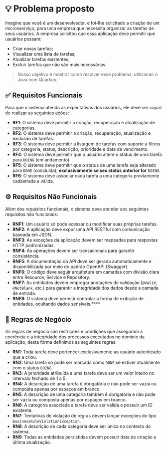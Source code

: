 # 💡 Problema proposto

Imagine que você é um desenvolvedor, e foi-lhe solicitado a criação de um microsserviço, para uma empresa
que necessita organizar as tarefas de seus usuários. A empresa solicitou que essa aplicação deve 
permitir que usuários possam:

- Criar novas tarefas;
- Visualizar uma lista de tarefas;
- Atualizar tarefas existentes;
- Excluir tarefas que não são mais necessárias.

> Nosso objetivo é mostrar como resolver esse problema, utilizando o Java com Quarkus.

## ✅ Requisitos Funcionais

Para que o sistema atenda às expectativas dos usuários, ele deve ser capaz de realizar as seguintes ações:

- **RF1**: O sistema deve permitir a criação, recuperação e atualização de categorias.
- **RF2**: O sistema deve permitir a criação, recuperação, atualização e exclusão de tarefas.
- **RF3**: O sistema deve permitir a listagem de tarefas com suporte a filtros por categoria, status, descrição, prioridade e data de vencimento.
- **RF4**: O sistema deve permitir que o usuário altere o status de uma tarefa para `DOING` (em andamento).
- **RF5**: O sistema deve permitir que o status de uma tarefa seja alterado para `DONE` (concluída), **exclusivamente se seu status anterior for** `DOING`.
- **RF6**: O sistema deve associar cada tarefa a uma categoria previamente cadastrada e válida.

## ⚙️ Requisitos Não Funcionais

Além dos requisitos funcionais, o sistema deve atender aos seguintes requisitos não funcionais:

- **RNF1**: Um usuário só pode acessar ou modificar suas próprias tarefas.
- **RNF2**: A aplicação deve expor uma API RESTful com comunicação baseada em JSON.
- **RNF3**: As exceções da aplicação devem ser mapeadas para respostas HTTP padronizadas.
- **RNF4**: As operações devem ser transacionais para garantir consistência.
- **RNF5**: A documentação da API deve ser gerada automaticamente e disponibilizada por meio do padrão OpenAPI (Swagger).
- **RNF6**: O código deve seguir arquitetura em camadas com divisão clara entre Resource, Service e Repository.
- **RNF7**: As entidades devem empregar anotações de validação (`@Valid`, `@NotBlank`, etc.) para garantir a integridade dos dados desde a camada de entrada.
- **RNF8**: O sistema deve permitir controlar a forma de exibição de entidades, ocultando dados sensíveis.****

## 📏 Regras de Negócio

As regras de negócio são restrições e condições que asseguram a coerência e a integridade dos processos executados no domínio da aplicação, desta forma definimos as seguintes regras:

- **RN1**: Toda tarefa deve pertencer exclusivamente ao usuário autenticado que a criou.
- **RN2**: Uma tarefa só pode ser marcada como `DONE` se estiver atualmente com o status `DOING`.
- **RN3**: A prioridade atribuída a uma tarefa deve ser um valor inteiro no intervalo fechado de 1 a 5.
- **RN4**: A descrição de uma tarefa é obrigatória e não pode ser vazia ou composta apenas por espaços em branco.
- **RN5**: A descrição de uma categoria também é obrigatória e não pode ser vazia ou composta apenas por espaços em branco.
- **RN6**: A categoria associada à tarefa deve ser válida e possuir um ID existente.
- **RN7**: Tentativas de violação de regras devem lançar exceções do tipo `BusinessRuleViolationException`.
- **RN8**: A descrição de cada categoria deve ser única no contexto do sistema.
- **RN9**: Todas as entidades persistidas devem possuir data de criação e última atualização.
